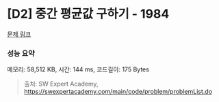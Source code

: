 # [D2] 중간 평균값 구하기 - 1984 

[문제 링크](https://swexpertacademy.com/main/code/problem/problemDetail.do?contestProbId=AV5Pw_-KAdcDFAUq) 

### 성능 요약

메모리: 58,512 KB, 시간: 144 ms, 코드길이: 175 Bytes



> 출처: SW Expert Academy, https://swexpertacademy.com/main/code/problem/problemList.do